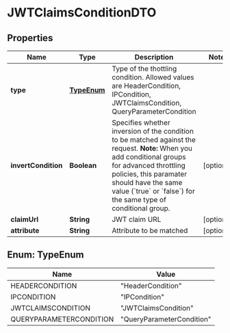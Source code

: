 
# JWTClaimsConditionDTO

## Properties
Name | Type | Description | Notes
------------ | ------------- | ------------- | -------------
**type** | [**TypeEnum**](#TypeEnum) | Type of the thottling condition. Allowed values are HeaderCondition, IPCondition, JWTClaimsCondition, QueryParameterCondition  | 
**invertCondition** | **Boolean** | Specifies whether inversion of the condition to be matched against the request.  **Note:** When you add conditional groups for advanced throttling policies, this paramater should have the same value (&#x60;true&#x60; or &#x60;false&#x60;) for the same type of conditional group.  |  [optional]
**claimUrl** | **String** | JWT claim URL |  [optional]
**attribute** | **String** | Attribute to be matched |  [optional]


<a name="TypeEnum"></a>
## Enum: TypeEnum
Name | Value
---- | -----
HEADERCONDITION | &quot;HeaderCondition&quot;
IPCONDITION | &quot;IPCondition&quot;
JWTCLAIMSCONDITION | &quot;JWTClaimsCondition&quot;
QUERYPARAMETERCONDITION | &quot;QueryParameterCondition&quot;



